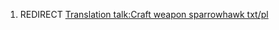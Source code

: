 1.  REDIRECT [Translation talk:Craft weapon sparrowhawk
    txt/pl](Translation_talk:Craft_weapon_sparrowhawk_txt/pl "wikilink")